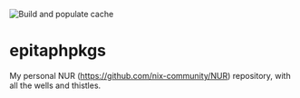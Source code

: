 ![Build and populate cache](https://github.com/ona-li-toki-e-jan-Epiphany-tawa-mi/epitaphpkgs/workflows/Build%20and%20populate%20cache/badge.svg)

# epitaphpkgs

My personal NUR (https://github.com/nix-community/NUR) repository, with all the wells and thistles.
